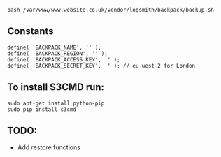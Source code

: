 ```
bash /var/www/www.website.co.uk/vendor/logsmith/backpack/backup.sh
```

## Constants

```
define( 'BACKPACK_NAME', '' );
define( 'BACKPACK_REGION', '' );
define( 'BACKPACK_ACCESS_KEY', '' );
define( 'BACKPACK_SECRET_KEY', '' ); // eu-west-2 for London
```

## To install S3CMD run:

```
sudo apt-get install python-pip
sudo pip install s3cmd
```

## TODO:
- Add restore functions
